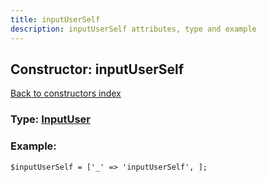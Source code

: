 ```yaml
---
title: inputUserSelf
description: inputUserSelf attributes, type and example
---
```

## Constructor: inputUserSelf  
[Back to constructors index](index.md)






### Type: [InputUser](../types/InputUser.md)


### Example:

```
$inputUserSelf = ['_' => 'inputUserSelf', ];
```  

